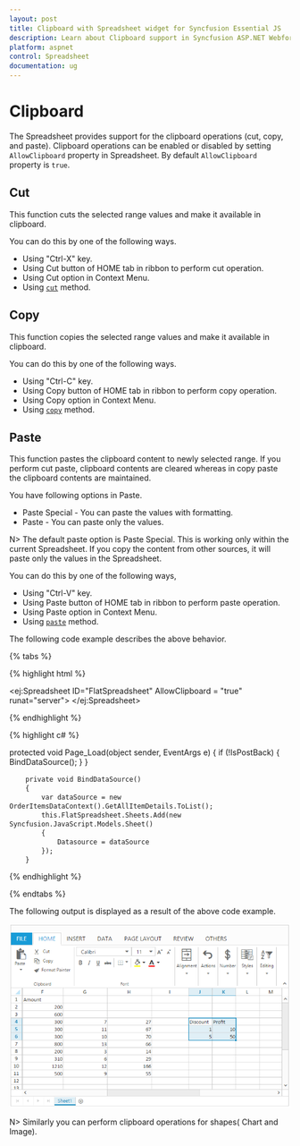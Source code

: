 ```yaml
---
layout: post
title: Clipboard with Spreadsheet widget for Syncfusion Essential JS
description: Learn about Clipboard support in Syncfusion ASP.NET Webforms Spreadsheet control and more details.
platform: aspnet
control: Spreadsheet
documentation: ug
---
```


# Clipboard

The Spreadsheet provides support for the clipboard operations (cut, copy, and paste). Clipboard operations can be enabled or disabled by setting `AllowClipboard` property in Spreadsheet.
By default `AllowClipboard` property is `true`.  

## Cut

This function cuts the selected range values and make it available in clipboard.

You can do this by one of the following ways. 

* Using "Ctrl-X" key.
* Using Cut button of HOME tab in ribbon to perform cut operation.
* Using Cut option in Context Menu.
* Using [`cut`](https://help.syncfusion.com/api/js/ejspreadsheet#methods:xlclipboard-cut "cut") method.

## Copy

This function copies the selected range values and make it available in clipboard.

You can do this by one of the following ways. 

* Using "Ctrl-C" key.
* Using Copy button of HOME tab in ribbon to perform copy operation.
* Using Copy option in Context Menu.
* Using [`copy`](https://help.syncfusion.com/api/js/ejspreadsheet#methods:xlclipboard-copy "copy") method.

## Paste

This function pastes the clipboard content to newly selected range. If you perform cut paste, clipboard contents are cleared whereas in copy paste the clipboard contents are maintained. 

You have following options in Paste.

* Paste Special - You can paste the values with formatting.
* Paste - You can paste only the values.

N> The default paste option is Paste Special. This is working only within the current Spreadsheet. If you copy the content from other sources, it will paste only the values in the Spreadsheet.

You can do this by one of the following ways,

* Using "Ctrl-V" key.
* Using Paste button of HOME tab in ribbon to perform paste operation.
* Using Paste option in Context Menu.
* Using [`paste`](https://help.syncfusion.com/api/js/ejspreadsheet#methods:xlclipboard-paste "paste") method.

The following code example describes the above behavior.

{% tabs %}

{% highlight html %}

<ej:Spreadsheet ID="FlatSpreadsheet" AllowClipboard = "true" runat="server">
       <ClientSideEvents LoadComplete="loadComplete" />
</ej:Spreadsheet>

 <script type="text/javascript">
function loadComplete() {
    var excelClip = this.XLClipboard;
    this.performSelection("G1:H3");
    exceClip.cut(); // Cut the selected cells
    //exceClip.copy();//Copy the selected cells.
    this.performSelection("J4");
    exceClip.paste();
}
</script>
{% endhighlight %}



{% highlight c# %}

 protected void Page_Load(object sender, EventArgs e)
        {
            if (!IsPostBack)
            {
                BindDataSource();
            }
        }

        private void BindDataSource()
        {
            var dataSource = new OrderItemsDataContext().GetAllItemDetails.ToList();
            this.FlatSpreadsheet.Sheets.Add(new Syncfusion.JavaScript.Models.Sheet()
            {
                Datasource = dataSource
            });
        }

{% endhighlight %}

{% endtabs %}

The following output is displayed as a result of the above code example.

![](Clipboard_images/Clipboard_img1.png)

N> Similarly you can perform clipboard operations for shapes( Chart and Image).